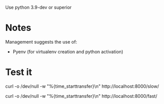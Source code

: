 Use python 3.9-dev or superior

# Notes
Management suggests the use of:

- Pyenv (for virtualenv creation and python activation)


# Test it

curl -o /dev/null -w  "%{time_starttransfer}\n" http://localhost:8000/slow/

curl -o /dev/null -w  "%{time_starttransfer}\n" http://localhost:8000/fast/


